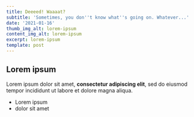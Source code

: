 ```yaml
---
title: Deeeed! Waaaat?
subtitle: 'Sometimes, you don''t know what''s going on. Whatever...'
date: '2021-01-16'
thumb_img_alt: lorem-ipsum
content_img_alt: lorem-ipsum
excerpt: lorem-ipsum
template: post
---
```

## Lorem ipsum

Lorem ipsum dolor sit amet, **consectetur adipiscing elit**, sed do eiusmod tempor incididunt ut labore et dolore magna aliqua.

- Lorem ipsum
- dolor sit amet